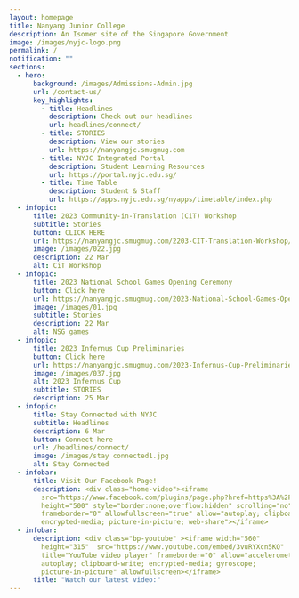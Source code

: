 ```yaml
---
layout: homepage
title: Nanyang Junior College
description: An Isomer site of the Singapore Government
image: /images/nyjc-logo.png
permalink: /
notification: ""
sections:
  - hero:
      background: /images/Admissions-Admin.jpg
      url: /contact-us/
      key_highlights:
        - title: Headlines
          description: Check out our headlines
          url: headlines/connect/
        - title: STORIES
          description: View our stories
          url: https://nanyangjc.smugmug.com
        - title: NYJC Integrated Portal
          description: Student Learning Resources
          url: https://portal.nyjc.edu.sg/
        - title: Time Table
          description: Student & Staff
          url: https://apps.nyjc.edu.sg/nyapps/timetable/index.php
  - infopic:
      title: 2023 Community-in-Translation (CiT) Workshop
      subtitle: Stories
      button: CLICK HERE
      url: https://nanyangjc.smugmug.com/2203-CIT-Translation-Workshop/
      image: /images/022.jpg
      description: 22 Mar
      alt: CiT Workshop
  - infopic:
      title: 2023 National School Games Opening Ceremony
      button: Click here
      url: https://nanyangjc.smugmug.com/2023-National-School-Games-Opening-Ceremony/
      image: /images/01.jpg
      subtitle: Stories
      description: 22 Mar
      alt: NSG games
  - infopic:
      title: 2023 Infernus Cup Preliminaries
      button: Click here
      url: https://nanyangjc.smugmug.com/2023-Infernus-Cup-Preliminaries/
      image: /images/037.jpg
      alt: 2023 Infernus Cup
      subtitle: STORIES
      description: 25 Mar
  - infopic:
      title: Stay Connected with NYJC
      subtitle: Headlines
      description: 6 Mar
      button: Connect here
      url: /headlines/connect/
      image: /images/stay connected1.jpg
      alt: Stay Connected
  - infobar:
      title: Visit Our Facebook Page!
      description: <div class="home-video"><iframe
        src="https://www.facebook.com/plugins/page.php?href=https%3A%2F%2Fwww.facebook.com%2FNanyangjc%2F&tabs=timeline&width=340&height=500&small_header=false&adapt_container_width=true&hide_cover=false&show_facepile=true&appId"
        height="500" style="border:none;overflow:hidden" scrolling="no"
        frameborder="0" allowfullscreen="true" allow="autoplay; clipboard-write;
        encrypted-media; picture-in-picture; web-share"></iframe>
  - infobar:
      description: <div class="bp-youtube" ><iframe width="560"
        height="315"  src="https://www.youtube.com/embed/3vuRYXcn5KQ"
        title="YouTube video player" frameborder="0" allow="accelerometer;
        autoplay; clipboard-write; encrypted-media; gyroscope;
        picture-in-picture" allowfullscreen></iframe>
      title: "Watch our latest video:"
---
```

